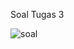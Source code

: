 Soal Tugas 3

![soal](https://user-images.githubusercontent.com/81168295/172280168-fbd2f41d-7125-4bc3-a8bc-e9c5e7b43f54.png)

